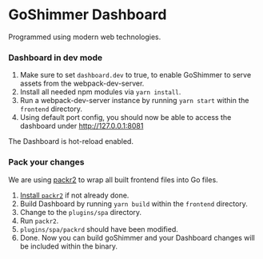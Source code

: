 # GoShimmer Dashboard

Programmed using modern web technologies.

### Dashboard in dev mode

1. Make sure to set `dashboard.dev` to true, to enable GoShimmer to serve assets
   from the webpack-dev-server.
2. Install all needed npm modules via `yarn install`.
3. Run a webpack-dev-server instance by running `yarn start` within the `frontend` directory.
4. Using default port config, you should now be able to access the dashboard under http://127.0.0.1:8081

The Dashboard is hot-reload enabled.

### Pack your changes

We are using [packr2](https://github.com/gobuffalo/packr/tree/master/v2) to wrap all built frontend files into Go files.

1. [Install `packr2`](https://github.com/gobuffalo/packr/tree/master/v2#binary-installation) if not already done.
2. Build Dashboard by running `yarn build` within the `frontend` directory.
3. Change to the `plugins/spa` directory.
4. Run `packr2`.
5. `plugins/spa/packrd` should have been modified.
6. Done. Now you can build goShimmer and your Dashboard changes will be included within the binary.

